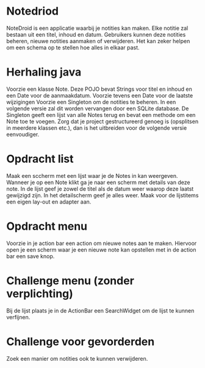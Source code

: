 # Notedriod
NoteDroid is een applicatie waarbij je notities kan maken. Elke notitie zal bestaan uit een titel, inhoud en datum. Gebruikers kunnen deze notities beheren, nieuwe notities aanmaken of verwijderen. Het kan zeker helpen om een schema op te stellen hoe alles in elkaar past. 
# Herhaling java 
Voorzie een klasse Note. Deze POJO bevat Strings voor titel en inhoud en een Date voor de aanmaakdatum. Voorzie tevens een Date voor de laatste wijzigingen Voorzie een Singleton om de notities te beheren. In een volgende versie zal dit worden vervangen door een SQLite database. De Singleton geeft een lijst van alle Notes terug en bevat een methode om een Note toe te voegen. Zorg dat je project gestructureerd genoeg is (opsplitsen in meerdere klassen etc.), dan is het uitbreiden voor de volgende versie eenvoudiger.
# Opdracht list
Maak een sccherm met een lijst waar je de Notes in kan weergeven. Wanneer je op een Note klikt ga je naar een scherm met details van deze note. In de lijst geef je zowel de titel als de datum weer waarop deze laatst gewijzigd zijn. In het detailscherm geef je alles weer. Maak voor de lijstitems een eigen lay-out en adapter aan. 
# Opdracht menu 
Voorzie in je action bar een action om nieuwe notes aan te maken. Hiervoor open je een scherm waar je een nieuwe note kan opstellen met in de action bar een save knop.
# Challenge menu (zonder verplichting)
Bij de lijst plaats je in de ActionBar een SearchWidget om de lijst te kunnen verfijnen. 
# Challenge voor gevorderden
Zoek een manier om notities ook te kunnen verwijderen.
